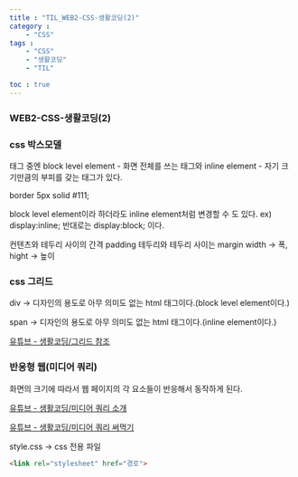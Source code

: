 ```yaml
---
title : "TIL_WEB2-CSS-생활코딩(2)"
category : 
    - "CSS"
tags : 
    - "CSS"
    - "생활코딩"
    - "TIL"

toc : true
---
```

<h3>WEB2-CSS-생활코딩(2)</h3>

### css 박스모델

태그 중엔 block level element - 화면 전체를 쓰는 태그와 inline element - 자기 크기만큼의 부피를 갖는 태그가 있다.

border 5px solid #111;

block level element이라 하더라도 inline element처럼 변경할 수 도 있다.
ex) display:inline; 반대로는 display:block; 이다.

컨텐츠와 테두리 사이의 간격 padding
테두리와 테두리 사이는 margin
width -> 폭, hight -> 높이


### css 그리드

div -> 디자인의 용도로 아무 의미도 없는 html 태그이다.(block level element이다.)

span -> 디자인의 용도로 아무 의미도 없는 html 태그이다.(inline element이다.)

[유튜브 - 생활코딩/그리드 참조](https://www.youtube.com/watch?v=M1eQFIBY2vI&list=PLuHgQVnccGMAnWgUYiAW2cTzSBywFO75B&index=10)

### 반응형 웹(미디어 쿼리)

화면의 크기에 따라서 웹 페이지의 각 요소들이 반응해서 동작하게 된다.

[유튜브 - 생활코딩/미디어 쿼리 소개](https://www.youtube.com/watch?v=aA4xunvDWU8&list=PLuHgQVnccGMAnWgUYiAW2cTzSBywFO75B&index=12)

[유튜브 - 생활코딩/미디어 쿼리 써먹기](https://www.youtube.com/watch?v=qe3nSIg2k3Y&list=PLuHgQVnccGMAnWgUYiAW2cTzSBywFO75B&index=13)

style.css -> css 전용 파일

``` html
<link rel="stylesheet" href="경로">